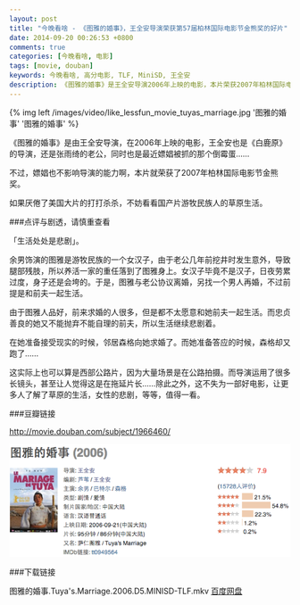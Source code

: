 ```yaml
---
layout: post
title: "今晚看啥 - 《图雅的婚事》，王全安导演荣获第57届柏林国际电影节金熊奖的好片"
date: 2014-09-20 00:26:53 +0800
comments: true
categories: [今晚看啥, 电影]
tags: [movie, douban]
keywords: 今晚看啥, 高分电影, TLF, MiniSD, 王全安
description: 《图雅的婚事》是王全安导演2006年上映的电影，本片荣获2007年柏林国际电影节金熊奖。
---
```


{% img left /images/video/like_lessfun_movie_tuyas_marriage.jpg '图雅的婚事' '图雅的婚事' %}

《图雅的婚事》是由王全安导演，在2006年上映的电影，王全安也是《白鹿原》的导演，还是张雨绮的老公，同时也是最近嫖娼被抓的那个倒霉蛋……

不过，嫖娼也不影响导演的能力啊，本片就荣获了2007年柏林国际电影节金熊奖。

如果厌倦了美国大片的打打杀杀，不妨看看国产片游牧民族人的草原生活。

<!--more-->

###点评与剧透，请慎重查看

「生活处处是悲剧」。

余男饰演的图雅是游牧民族的一个女汉子，由于老公几年前挖井时发生意外，导致腿部残肢，所以养活一家的重任落到了图雅身上。女汉子毕竟不是汉子，日夜劳累过度，身子还是会垮的。于是，图雅与老公协议离婚，另找一个男人再婚，不过前提是和前夫一起生活。

由于图雅人品好，前来求婚的人很多，但是都不太愿意和她前夫一起生活。而忠贞善良的她又不能抛弃不能自理的前夫，所以生活继续悲剧着。

在她准备接受现实的时候，邻居森格向她求婚了。而她准备答应的时候，森格却又跑了……

这实际上也可以算是西部公路片，因为大量场景是在公路拍摄。而导演运用了很多长镜头，甚至让人觉得这是在拖延片长……除此之外，这不失为一部好电影，让更多人了解了草原的生活，女性的悲剧，等等，值得一看。

###豆瓣链接

http://movie.douban.com/subject/1966460/

![图雅的婚事](/images/video/like_lessfun_movie_tuyas_marriage_douban.png)

###下载链接

图雅的婚事.Tuya's.Marriage.2006.D5.MINISD-TLF.mkv [百度网盘](http://pan.baidu.com/wap/album/file?uk=37594111&album_id=3432520981877310279&fsid=3382670177)
